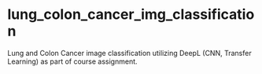 # lung_colon_cancer_img_classification
Lung and Colon Cancer image classification utilizing DeepL (CNN, Transfer Learning) as part of course assignment.
